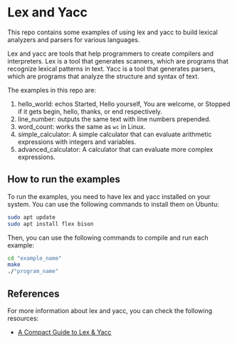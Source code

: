 # Lex and Yacc

This repo contains some examples of using lex and yacc to build lexical analyzers and parsers for various languages.

Lex and yacc are tools that help programmers to create compilers and interpreters. Lex is a tool that generates scanners, which are programs that recognize lexical patterns in text. Yacc is a tool that generates parsers, which are programs that analyze the structure and syntax of text.

The examples in this repo are:

1. hello_world: echos Started, Hello yourself, You are welcome, or Stopped if it gets begin, hello, thanks, or end respectively.
2. line_number: outputs the same text with line numbers prepended.
3. word_count: works the same as `wc` in Linux.
4. simple_calculator: A simple calculator that can evaluate arithmetic expressions with integers and variables.
5. advanced_calculator: A calculator that can evaluate more complex expressions.

## How to run the examples

To run the examples, you need to have lex and yacc installed on your system. You can use the following commands to install them on Ubuntu:

```bash
sudo apt update
sudo apt install flex bison
```

Then, you can use the following commands to compile and run each example:

```bash
cd "example_name"
make
./"program_name"
```

## References

For more information about lex and yacc, you can check the following resources:

- [A Compact Guide to Lex & Yacc](https://redirect.cs.umbc.edu/courses/331/papers/lexyacc.pdf)
